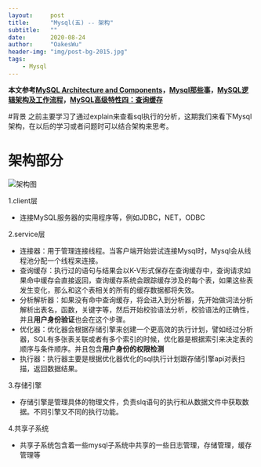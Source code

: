 ```yaml
---
layout:     post
title:      "Mysql(五) -- 架构"
subtitle:   ""
date:       2020-08-24
author:     "OakesWu"
header-img: "img/post-bg-2015.jpg"
tags:
    - Mysql
---
```

**本文参考[MySQL Architecture and Components](https://lalitvc.wordpress.com/2016/11/03/mysql-architecture-and-components/)，[Mysql那些事](https://zhuanlan.zhihu.com/p/95155575)，[MySQL逻辑架构及工作流程](https://blog.csdn.net/z_ryan/article/details/82260663)，[MySQL高级特性四：查询缓存](https://blog.csdn.net/yongqi_wang/article/details/86674088)**

#背景
之前主要学习了通过explain来查看sql执行的分析，这期我们来看下Mysql架构，在以后的学习或者问题时可以结合架构来思考。

# 架构部分
![架构图](http://upload-images.jianshu.io/upload_images/9082703-493d0b08b781a6c6.png?imageMogr2/auto-orient/strip%7CimageView2/2/w/1240)

1.client层
  - 连接MySQL服务器的实用程序等，例如JDBC，NET，ODBC

2.service层
  - 连接器：用于管理连接线程。当客户端开始尝试连接Mysql时，Mysql会从线程池分配一个线程来连接。
  - 查询缓存：执行过的语句与结果会以K-V形式保存在查询缓存中，查询请求如果命中缓存会直接返回，查询缓存系统会跟踪缓存涉及的每个表，如果这些表发生变化，那么和这个表相关的所有的缓存数据都将失效。
  - 分析解析器：如果没有命中查询缓存，将会进入到分析器，先开始做词法分析解析出表名，函数，关键字等，然后开始校验语法分析，校验语法的正确性，并且**用户身份验证**也会在这个步骤。
  - 优化器：优化器会根据存储引擎来创建一个更高效的执行计划，譬如经过分析器，SQL有多张表关联或者有多个索引的时候，优化器是根据索引来决定表的顺序与条件顺序。并且包含**用户身份的权限检测**
  - 执行器：执行器主要是根据优化器优化的sql执行计划跟存储引擎api对表扫描，返回数据结果。

3.存储引擎
  - 存储引擎是管理具体的物理文件，负责slq语句的执行和从数据文件中获取数据。不同引擎又不同的执行功能。

 4.共享子系统
  - 共享子系统包含着一些mysql子系统中共享的一些日志管理，存储管理，缓存管理等